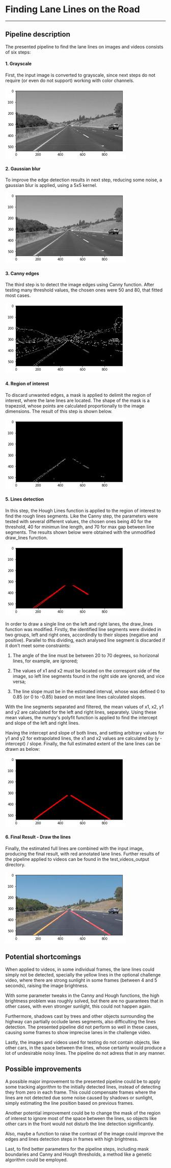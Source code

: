 # **Finding Lane Lines on the Road** 


[//]: # (Image References)
[image1]: ./writeup_images/step1.png "Step 1. Grayscale"
[image2]: ./writeup_images/step2.png "Step 2. Gaussian Blur"
[image3]: ./writeup_images/step3.png "Step 3. Canny Edges"
[image4]: ./writeup_images/step4.png "Step 4. Region of Interest"
[image5]: ./writeup_images/step5_raw.png "Step 5-a. Hough Lines"
[image6]: ./writeup_images/step5_single.png "Step 5-b. Single Lines"
[image7]: ./writeup_images/final_result.png "Step 6. Final Result"

---

## Pipeline description

The presented pipeline to find the lane lines on images and videos consists of six steps:

#### 1. Grayscale

First, the input image is converted to grayscale, since next steps do not require (or even do not support) working with color channels.

![alt text][image1]

#### 2. Gaussian blur

To improve the edge detection results in next step, reducing some noise, a gaussian blur is applied, using a 5x5 kernel.

![alt text][image2]

#### 3. Canny edges

The third step is to detect the image edges using Canny function. After testing many threshold values, the chosen ones were 50 and 80, that fitted most cases.

![alt text][image3]

#### 4. Region of interest

To discard unwanted edges, a mask is applied to delimit the region of interest, where the lane lines are located. The shape of the mask is a trapezoid, whose points are calculated proportionally to the image dimensions. The result of this step is shown below.

![alt text][image4]

#### 5. Lines detection

In this step, the Hough Lines function is applied to the region of interest to find the rough lines segments. Like the Canny step, the parameters were tested with several different values, the chosen ones being 40 for the threshold, 40 for minimun line length, and 70 for max gap between line segments. The results shown below were obtained with the unmodified draw_lines function.

![alt text][image5]

In order to draw a single line on the left and right lanes, the draw_lines function was modified. Firstly, the identified line segments were divided in two groups, left and right ones, accordindly to their slopes (negative and positive). Parallel to this dividing, each analysed line segment is discarded if it don't meet some constraints:

1. The angle of the line must be between 20 to 70 degrees, so horizonal lines, for example, are ignored;

2. The  values of x1 and x2 must be located on the correspont side of the image, so left line segments found in the right side are ignored, and vice versa;

3. The line slope must be in the estimated interval, whose was defined 0 to 0.85 (or 0 to -0.85) based on most lane lines calculated slopes.

With the line segments separated and filtered, the mean values of x1, x2, y1 and y2 are calculated for the left and right lines, separately. Using these mean values, the numpy's polyfit function is applied to find the intercept and slope of the left and right lines.

Having the intercept and slope of both lines, and setting arbitrary values for y1 and y2 for extrapolated lines, the x1 and x2 values are calculated by (y - intercept) / slope. Finally, the full estimated extent of the lane lines can be drawn as below:
 
![alt text][image6]

#### 6. Final Result - Draw the lines

Finally, the estimated full lines are combined with the input image, producing the final result, with red annotated lane lines. Further results of the pipeline applied to videos can be found in the test_videos_output directory.

![alt text][image7]

## Potential shortcomings

When applied to videos, in some individual frames, the lane lines could simply not be detected, specially the yellow lines in the optional challenge video, where there are strong sunlight in some frames (between 4 and 5 seconds), raising the image brightness. 

With some parameter tweaks in the Canny and Hough functions, the high brightness problem was roughly solved, but there are no guarantees that in other cases, with even stronger sunlight, this could not happen again.

Furthermore, shadows cast by trees and other objects surrounding the highway can partially occlude lanes segments, also difficulting the lines detection. The presented pipeline did not perform so well in these cases, causing some frames to show imprecise lanes in the challenge video.

Lastly, the images and videos used for testing do not contain objects, like other cars, in the space between the lines, whose certainly would produce a lot of undesirable noisy lines. The pipeline do not adress that in any manner.


## Possible improvements

A possible major improvement to the presented pipeline could be to apply some tracking algorithm to the initially detected lines, instead of detecting they from zero in each frame. This could compensate frames where the lines are not detected due some noise caused by shadows or sunlight, simply estimating the line position based on previous frames.

Another potential improvement could be to change the mask of the region of interest to ignore most of the space between the lines, so objects like other cars in the front would not disturb the line detection significantly.

Also, maybe a function to raise the contrast of the image could improve the edges and lines detection steps in frames with high brightness.

Last, to find better parameters for the pipeline steps, including mask boundaries and Canny and Hough thresholds, a method like a genetic algorithm could be employed.
